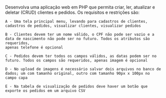 Desenvolva uma aplicação web em PHP que permita criar, ler, atualizar e deletar (CRUD) clientes e pedidos. Os requisitos e restrições são:
 
    A - Uma tela principal menu, levando para cadastros de clientes, cadastros de pedidos, visualizar clientes, visualizar pedidos  

    B - Clientes devem ter um nome válido, o CPF não pode ser vazio e a data de nascimento não pode ser no futuro. Todos os atributos são requeridos,
    apenas telefone é opcional  

    C - Pedidos devem ter todos os campos válidos, as datas podem ser no futuro. Todos os campos são requeridos, apenas imagem é opcional  

    D - No upload de imagens é necessário salvar dois arquivos no banco de dados; um com tamanho original, outro com tamanho 90px x 100px no
    campo capa  
    
    E - Na tabela de visualização de pedidos deve haver um botão que exporte os pedidos em um arquivo CSV
